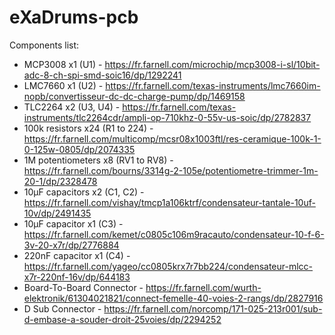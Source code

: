 # eXaDrums-pcb

Components list: 

 * MCP3008 x1 (U1) - https://fr.farnell.com/microchip/mcp3008-i-sl/10bit-adc-8-ch-spi-smd-soic16/dp/1292241
 * LMC7660 x1 (U2) - https://fr.farnell.com/texas-instruments/lmc7660im-nopb/convertisseur-dc-dc-charge-pump/dp/1469158
 * TLC2264 x2 (U3, U4) - https://fr.farnell.com/texas-instruments/tlc2264cdr/ampli-op-710khz-0-55v-us-soic/dp/2782837
 * 100k resistors x24 (R1 to 224) - https://fr.farnell.com/multicomp/mcsr08x1003ftl/res-ceramique-100k-1-0-125w-0805/dp/2074335
 * 1M potentiometers x8 (RV1 to RV8) - https://fr.farnell.com/bourns/3314g-2-105e/potentiometre-trimmer-1m-20-1/dp/2328478
 * 10µF capacitors x2 (C1, C2) - https://fr.farnell.com/vishay/tmcp1a106ktrf/condensateur-tantale-10uf-10v/dp/2491435
 * 10µF capacitor x1 (C3) - https://fr.farnell.com/kemet/c0805c106m9racauto/condensateur-10-f-6-3v-20-x7r/dp/2776884
 * 220nF capacitor x1 (C4) - https://fr.farnell.com/yageo/cc0805krx7r7bb224/condensateur-mlcc-x7r-220nf-16v/dp/644183
 * Board-To-Board Connector - https://fr.farnell.com/wurth-elektronik/61304021821/connect-femelle-40-voies-2-rangs/dp/2827916
 * D Sub Connector - https://fr.farnell.com/norcomp/171-025-213r001/sub-d-embase-a-souder-droit-25voies/dp/2294252
